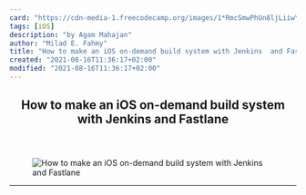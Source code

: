 ```yaml
---
card: "https://cdn-media-1.freecodecamp.org/images/1*RmcSmwPhUn8ljLiiwYxK0A.png"
tags: [iOS]
description: "by Agam Mahajan"
author: "Milad E. Fahmy"
title: "How to make an iOS on-demand build system with Jenkins  and Fastlane"
created: "2021-08-16T11:36:17+02:00"
modified: "2021-08-16T11:36:17+02:00"
---
```

<div class="site-wrapper">
<main id="site-main" class="site-main outer">
<div class="inner">
<article class="post-full post tag-ios tag-continuous-delivery tag-technology tag-programming tag-automation ">
<header class="post-full-header">
<h1 class="post-full-title">How to make an iOS on-demand build system with Jenkins  and Fastlane</h1>
</header>
<figure class="post-full-image">
<picture>
<source media="(max-width: 700px)" sizes="1px" srcset="data:image/gif;base64,R0lGODlhAQABAIAAAAAAAP///yH5BAEAAAAALAAAAAABAAEAAAIBRAA7 1w">
<source media="(min-width: 701px)" sizes="(max-width: 800px) 400px,
(max-width: 1170px) 700px,
1400px" srcset="https://cdn-media-1.freecodecamp.org/images/1*RmcSmwPhUn8ljLiiwYxK0A.png 300w,
https://cdn-media-1.freecodecamp.org/images/1*RmcSmwPhUn8ljLiiwYxK0A.png 600w,
https://cdn-media-1.freecodecamp.org/images/1*RmcSmwPhUn8ljLiiwYxK0A.png 1000w,
https://cdn-media-1.freecodecamp.org/images/1*RmcSmwPhUn8ljLiiwYxK0A.png 2000w">
<img onerror="this.style.display='none'" src="https://cdn-media-1.freecodecamp.org/images/1*RmcSmwPhUn8ljLiiwYxK0A.png" alt="How to make an iOS on-demand build system with Jenkins  and Fastlane">
</picture>
</figure>
<section class="post-full-content">
<div class="post-content medium-migrated-article">
</div>
<hr>
</section>
</article>
</div>
</main>
</div>
<!-- Google Tag Manager (noscript) -->
<!-- End Google Tag Manager (noscript) -->

